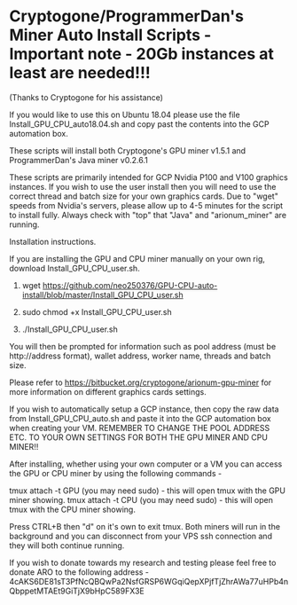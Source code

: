 # Cryptogone/ProgrammerDan's Miner Auto Install Scripts - Important note - 20Gb instances at least are needed!!!
(Thanks to Cryptogone for his assistance)

If you would like to use this on Ubuntu 18.04 please use the file Install_GPU_CPU_auto18.04.sh and copy past the contents into the GCP automation box.

These scripts will install both Cryptogone's GPU miner v1.5.1 and ProgrammerDan's Java miner v0.2.6.1

These scripts are primarily intended for GCP Nvidia P100 and V100 graphics instances. If you wish to use the user install then you will need to use the correct thread and batch size for your own graphics cards. Due to "wget" speeds from Nvidia's servers, please allow up to 4-5 minutes for the script to install fully. Always check with "top" that "Java" and "arionum_miner" are running.

Installation instructions.

If you are installing the GPU and CPU miner manually on your own rig, download Install_GPU_CPU_user.sh.

1. wget https://github.com/neo250376/GPU-CPU-auto-install/blob/master/Install_GPU_CPU_user.sh

2. sudo chmod +x Install_GPU_CPU_user.sh

3. ./Install_GPU_CPU_user.sh

You will then be prompted for information such as pool address (must be http://address format), wallet address, worker name, threads and batch size.

Please refer to https://bitbucket.org/cryptogone/arionum-gpu-miner for more information on different graphics cards settings.

If you wish to automatically setup a GCP instance, then copy the raw data from Install_GPU_CPU_auto.sh and paste it into the GCP automation box when creating your VM. REMEMBER TO CHANGE THE POOL ADDRESS ETC. TO YOUR OWN SETTINGS FOR BOTH THE GPU MINER AND CPU MINER!!

After installing, whether using your own computer or a VM you can access the GPU or CPU miner by using the following commands -

tmux attach -t GPU (you may need sudo) - this will open tmux with the GPU miner showing.
tmux attach -t CPU (you may need sudo) - this will open tmux with the CPU miner showing.

Press CTRL+B then "d" on it's own to exit tmux. Both miners will run in the background and you can disconnect from your VPS ssh connection and they will both continue running.

If you wish to donate towards my research and testing please feel free to donate ARO to the following address -
4cAKS6DE81sT3PfNcQBQwPa2NsfGRSP6WGqiQepXPjfTjZhrAWa77uHPb4nQbppetMTAEt9GiTjX9bHpC589FX3E
